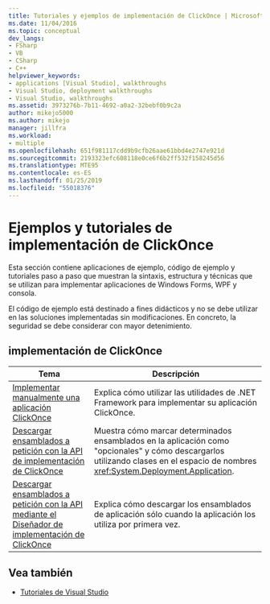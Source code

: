 ```yaml
---
title: Tutoriales y ejemplos de implementación de ClickOnce | Microsoft Docs
ms.date: 11/04/2016
ms.topic: conceptual
dev_langs:
- FSharp
- VB
- CSharp
- C++
helpviewer_keywords:
- applications [Visual Studio], walkthroughs
- Visual Studio, deployment walkthroughs
- Visual Studio, walkthroughs
ms.assetid: 3973276b-7b11-4692-a0a2-32bebf0b9c2a
author: mikejo5000
ms.author: mikejo
manager: jillfra
ms.workload:
- multiple
ms.openlocfilehash: 651f981117cdd9b9cfb26aae61bbd4e2747e921d
ms.sourcegitcommit: 2193323efc608118e0ce6f6b2ff532f158245d56
ms.translationtype: MTE95
ms.contentlocale: es-ES
ms.lasthandoff: 01/25/2019
ms.locfileid: "55018376"
---
```

# <a name="clickonce-deployment-samples-and-walkthroughs"></a>Ejemplos y tutoriales de implementación de ClickOnce
Esta sección contiene aplicaciones de ejemplo, código de ejemplo y tutoriales paso a paso que muestran la sintaxis, estructura y técnicas que se utilizan para implementar aplicaciones de Windows Forms, WPF y consola.

 El código de ejemplo está destinado a fines didácticos y no se debe utilizar en las soluciones implementadas sin modificaciones. En concreto, la seguridad se debe considerar con mayor detenimiento.

## <a name="clickonce-deployment"></a>implementación de ClickOnce

|Tema|Descripción|
|-----------|-----------------|
|[Implementar manualmente una aplicación ClickOnce](../deployment/walkthrough-manually-deploying-a-clickonce-application.md)|Explica cómo utilizar las utilidades de .NET Framework para implementar su aplicación ClickOnce.|
|[Descargar ensamblados a petición con la API de implementación de ClickOnce](../deployment/walkthrough-downloading-assemblies-on-demand-with-the-clickonce-deployment-api.md)|Muestra cómo marcar determinados ensamblados en la aplicación como "opcionales" y cómo descargarlos utilizando clases en el espacio de nombres <xref:System.Deployment.Application>.|
|[Descargar ensamblados a petición con la API mediante el Diseñador de implementación de ClickOnce](../deployment/walkthrough-downloading-assemblies-on-demand-with-the-clickonce-deployment-api-using-the-designer.md)|Explica cómo descargar los ensamblados de aplicación sólo cuando la aplicación los utiliza por primera vez.|

## <a name="see-also"></a>Vea también

- [Tutoriales de Visual Studio](https://msdn.microsoft.com/library/f5399a1f-2d3d-42fb-b989-134ccda2159f)